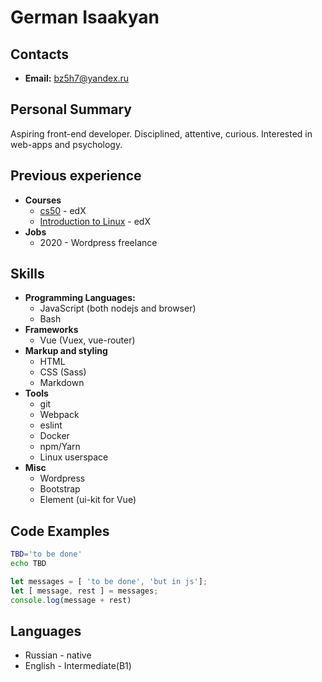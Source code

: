 # **German Isaakyan**

## Contacts

- **Email:** <bz5h7@yandex.ru>

## Personal Summary

Aspiring front-end developer. Disciplined, attentive, curious. Interested in web-apps and psychology.

## Previous experience

- **Courses**
  - [cs50](https://www.edx.org/course/cs50s-introduction-to-computer-science) - edX
  - [Introduction to Linux](https://www.edx.org/course/introduction-to-linux) - edX
- **Jobs**
  - 2020 - Wordpress freelance

## Skills

- **Programming Languages:**
  - JavaScript (both nodejs and browser)
  - Bash
- **Frameworks**
  - Vue (Vuex, vue-router)
- **Markup and styling**
  - HTML
  - CSS (Sass)
  - Markdown
- **Tools**
  - git
  - Webpack
  - eslint
  - Docker
  - npm/Yarn
  - Linux userspace
- **Misc**
  - Wordpress
  - Bootstrap
  - Element (ui-kit for Vue)

## Code Examples

```sh
TBD='to be done'
echo TBD
```

```js
let messages = [ 'to be done', 'but in js'];
let [ message, rest ] = messages;
console.log(message + rest)
```

## Languages

- Russian - native
- English - Intermediate(B1)
